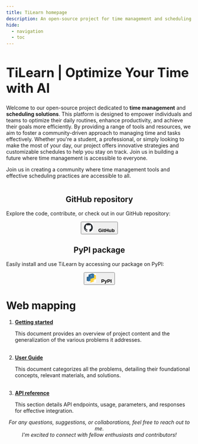 ```yaml
---
title: TiLearn homepage
description: An open-source project for time management and scheduling solutions
hide:
  - navigation
  - toc
---
```

<html>
<div class="homepage-background"></div>

  <h1 style="font-size: 2.5em;"><strong>TiLearn</strong> | Optimize Your Time with AI</h1>
  <p>
    Welcome to our open-source project dedicated to <strong>time management</strong> and <strong>scheduling solutions</strong>. This platform is designed to empower individuals and teams to optimize their daily routines, enhance productivity, and achieve their goals more efficiently. By providing a range of tools and resources, we aim to foster a community-driven approach to managing time and tasks effectively. Whether you're a student, a professional, or simply looking to make the most of your day, our project offers innovative strategies and customizable schedules to help you stay on track. Join us in building a future where time management is accessible to everyone.
  </p>
  <p>
    Join us in creating a community where time management tools and effective scheduling practices are accessible to all.
  </p>
  
  <body>
      <div class="container">
          <div class="column" id="column1">
              <center>
              <h2><strong>GitHub repository</strong></h2>
              </center>
              <p>Explore the code, contribute, or check out in our GitHub repository:</p>
              <center>
              <a href="https://github.com/Bancie/TiLearn">
                  <button class="button-29" role="button">
                      <img src="stylesheets/github-mark.png" alt="GitHub Logo" style="width: 25px; height: 25px; margin-right: 10px;">
                      <strong>
                          GitHub
                      </strong>
                  </button>
              </a>
              </center>
          </div>
          <div class="column" id="column2">
              <center>
              <h2><strong>PyPI package</strong></h2>
              </center>
              <p>Easily install and use TiLearn by accessing our package on PyPI:</p>
              <center>
              <a href="https://pypi.org/project/TiLearn/">
                  <button class="button-30" role="button">
                      <img src="stylesheets/pypi.png" alt="GitHub Logo" style="width: 25px; height: 25px; margin-right: 10px;">
                      <strong>
                          PyPI
                      </strong>
                  </button>
              </a>
              </center>
          </div>
      </div>
  </body>
  
  <div class="line-3"></div>
  
  <h1><strong>Web mapping</strong></h1>

  <ol class="circle-list">
    <li>
      <strong><a href="getting-started/">Getting started</a></strong><br>
      <p class="list-item-content">This document provides an overview of project content and the generalization of the various problems it addresses.</p>
    </li>
    <br>
    <li>
      <strong><a href="user-guide/">User Guide</a></strong><br>
      <p class="list-item-content">This document categorizes all the problems, detailing their foundational concepts, relevant materials, and solutions.</p>
    </li>
    <br>
    <!-- <li>
      <strong><a href="run/">Building from source</a></strong><br>
      <p class="list-item-content">This document offers a concise guide to running the code from the source, explaining its core functionality and how it can be applied to solve various problems.</p>
    </li>
    <br> -->
    <li>
      <strong><a href="api-reference/">API reference</a></strong><br>
      <p class="list-item-content">This section details API endpoints, usage, parameters, and responses for effective integration.</p>
    </li>
  </ol>

  <div class="line"></div>
  
  <p style="text-align: center;"><em>For any questions, suggestions, or collaborations, feel free to reach out to me. <br> I'm excited to connect with fellow enthusiasts and contributors!</em></p>

</html>